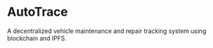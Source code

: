 # AutoTrace
A decentralized vehicle maintenance and repair tracking system using blockchain and IPFS.
